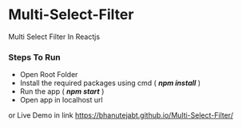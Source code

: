# Multi-Select-Filter
Multi Select Filter In Reactjs

### Steps To Run
- Open Root Folder
- Install the required packages using cmd ( <b><i>npm install</i></b> )
- Run the app ( <b><i>npm start</i></b> )
- Open app in localhost url

or Live Demo in link https://bhanutejabt.github.io/Multi-Select-Filter/
